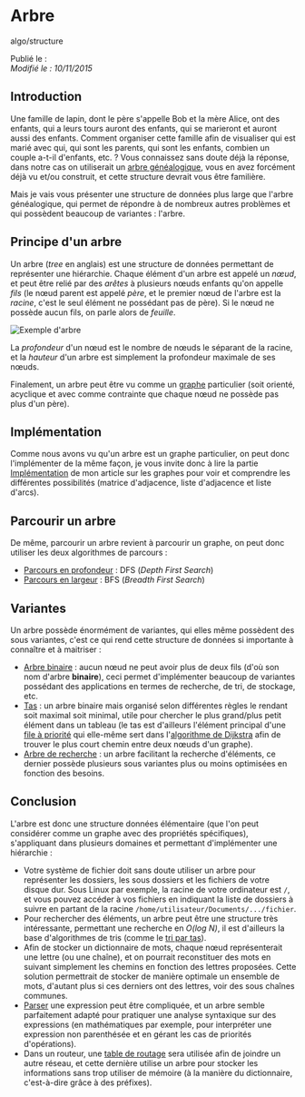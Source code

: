 Arbre
=====
algo/structure

Publié le :  
*Modifié le : 10/11/2015*

## Introduction

Une famille de lapin, dont le père s'appelle Bob et la mère Alice, ont des enfants, qui a leurs tours auront des enfants, qui se marieront et auront aussi des enfants. Comment organiser cette famille afin de visualiser qui est marié avec qui, qui sont les parents, qui sont les enfants, combien un couple a-t-il d'enfants, etc. ? Vous connaissez sans doute déjà la réponse, dans notre cas on utiliserait un [arbre généalogique](https://en.wikipedia.org/wiki/Family_tree), vous en avez forcément déjà vu et/ou construit, et cette structure devrait vous être familière.

Mais je vais vous présenter une structure de données plus large que l'arbre généalogique, qui permet de répondre à de nombreux autres problèmes et qui possèdent beaucoup de variantes : l'arbre.

## Principe d'un arbre

Un arbre (*tree* en anglais) est une structure de données permettant de représenter une hiérarchie. Chaque élément d'un arbre est appelé un *nœud*, et peut être relié par des *arêtes* à plusieurs nœuds enfants qu'on appelle *fils* (le nœud parent est appelé *père*, et le premier nœud de l'arbre est la *racine*, c'est le seul élément ne possédant pas de père). Si le nœud ne possède aucun fils, on parle alors de *feuille*.

![Exemple d'arbre](/static/img/algo/structure/arbre/exemple_arbre.png)

La *profondeur* d'un nœud est le nombre de nœuds le séparant de la racine, et la *hauteur* d'un arbre est simplement la profondeur maximale de ses nœuds.

Finalement, un arbre peut être vu comme un [graphe](/algo/structure/graphe.html) particulier (soit orienté, acyclique et avec comme contrainte que chaque nœud ne possède pas plus d'un père).

## Implémentation

Comme nous avons vu qu'un arbre est un graphe particulier, on peut donc l'implémenter de la même façon, je vous invite donc à lire la partie [Implémentation](/algo/structure/graphe.html#implémentation) de mon article sur les graphes pour voir et comprendre les différentes possibilités (matrice d'adjacence, liste d'adjacence et liste d'arcs).

## Parcourir un arbre

De même, parcourir un arbre revient à parcourir un graphe, on peut donc utiliser les deux algorithmes de parcours :

- [Parcours en profondeur]() : DFS (*Depth First Search*)
- [Parcours en largeur]() : BFS (*Breadth First Search*)

## Variantes

Un arbre possède énormément de variantes, qui elles même possèdent des sous variantes, c'est ce qui rend cette structure de données si importante à connaître et à maitriser :

- [Arbre binaire]() : aucun nœud ne peut avoir plus de deux fils (d'où son nom d'arbre **binaire**), ceci permet d'implémenter beaucoup de variantes possédant des applications en termes de recherche, de tri, de stockage, etc.
- [Tas]() : un arbre binaire mais organisé selon différentes règles le rendant soit maximal soit minimal, utile pour chercher le plus grand/plus petit élément dans un tableau (le tas est d'ailleurs l'élément principal d'une [file à priorité](/algo/structure/file.html#file-à-priorité) qui elle-même sert dans l'[algorithme de Dijkstra]() afin de trouver le plus court chemin entre deux nœuds d'un graphe).
- [Arbre de recherche]() : un arbre facilitant la recherche d'éléments, ce dernier possède plusieurs sous variantes plus ou moins optimisées en fonction des besoins.

## Conclusion

L'arbre est donc une structure données élémentaire (que l'on peut considérer comme un graphe avec des propriétés spécifiques), s'appliquant dans plusieurs domaines et permettant d'implémenter une hiérarchie :

- Votre système de fichier doit sans doute utiliser un arbre pour représenter les dossiers, les sous dossiers et les fichiers de votre disque dur. Sous Linux par exemple, la racine de votre ordinateur est `/`, et vous pouvez accéder à vos fichiers en indiquant la liste de dossiers à suivre en partant de la racine `/home/utilisateur/Documents/.../fichier`.
- Pour rechercher des éléments, un arbre peut être une structure très intéressante, permettant une recherche en *O(log N)*, il est d'ailleurs la base d'algorithmes de tris (comme le [tri par tas](/algo/tri/tri_tas.html)).
- Afin de stocker un dictionnaire de mots, chaque nœud représenterait une lettre (ou une chaîne), et on pourrait reconstituer des mots en suivant simplement les chemins en fonction des lettres proposées. Cette solution permettrait de stocker de manière optimale un ensemble de mots, d'autant plus si ces derniers ont des lettres, voir des sous chaînes communes.
- [Parser](https://en.wikipedia.org/wiki/Parsing) une expression peut être compliquée, et un arbre semble parfaitement adapté pour pratiquer une analyse syntaxique sur des expressions (en mathématiques par exemple, pour interpréter une expression non parenthésée et en gérant les cas de priorités d'opérations).
- Dans un routeur, une [table de routage](https://en.wikipedia.org/wiki/Routing_table) sera utilisée afin de joindre un autre réseau, et cette dernière utilise un arbre pour stocker les informations sans trop utiliser de mémoire (à la manière du dictionnaire, c'est-à-dire grâce à des préfixes).
